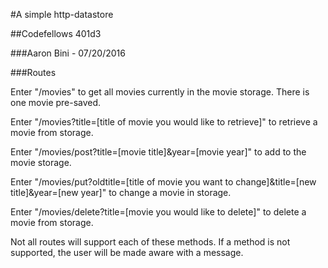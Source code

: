 #A simple http-datastore

##Codefellows 401d3

###Aaron Bini - 07/20/2016

###Routes

Enter "/movies" to get all movies currently in the movie storage. There is one movie pre-saved.

Enter "/movies?title=[title of movie you would like to retrieve]" to retrieve a movie from storage.

Enter "/movies/post?title=[movie title]&year=[movie year]" to add to the movie storage.

Enter "/movies/put?oldtitle=[title of movie you want to change]&title=[new title]&year=[new year]" to change a movie in storage.

Enter "/movies/delete?title=[movie you would like to delete]" to delete a movie from storage.


Not all routes will support each of these methods. If a method is not supported, the user will be made aware with a message.
